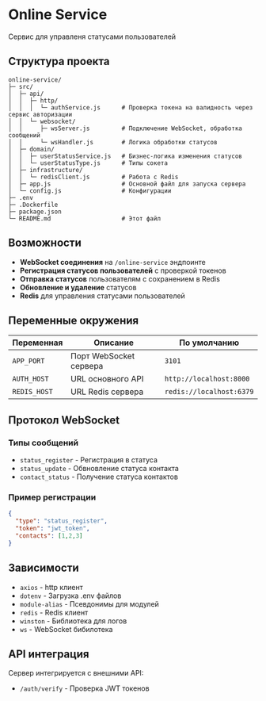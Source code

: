 # Online Service

Сервис для управленя статусами пользователей

## Структура проекта

```
online-service/
├─ src/
│  ├─ api/
│  │  ├─ http/
│  │  │  └─ authService.js      # Проверка токена на валидность через сервис авторизации
│  │  └─ websocket/
│  │     ├─ wsServer.js         # Подключение WebSocket, обработка сообщений
│  │     └─ wsHandler.js        # Логика обработки статусов
│  ├─ domain/
│  │  ├─ userStatusService.js   # Бизнес-логика изменения статусов
│  │  └─ userStatusType.js      # Типы сокета
│  ├─ infrastructure/
│  │  └─ redisClient.js         # Работа с Redis
│  ├─ app.js                    # Основной файл для запуска сервера
│  └─ config.js                 # Конфигурации
├─ .env
├─ .Dockerfile
├─ package.json
└─ README.md                    # Этот файл

```

## Возможности

- **WebSocket соединения** на `/online-service` эндпоинте
- **Регистрация статусов пользователей** с проверкой токенов
- **Отправка статусов** пользователям с сохранением в Redis
- **Обновление и удаление** статусов
- **Redis** для управления статусами пользователей

## Переменные окружения

| Переменная   | Описание               | По умолчанию             |
|--------------|------------------------|--------------------------|
| `APP_PORT`   | Порт WebSocket сервера | `3101`                   |
| `AUTH_HOST`  | URL основного API      | `http://localhost:8000`  |
| `REDIS_HOST` | URL Redis сервера      | `redis://localhost:6379` |

## Протокол WebSocket

### Типы сообщений

- `status_register` - Регистрация в статуса
- `status_update` - Обвновление статуса контакта
- `contact_status` - Получение статуса контактов

### Пример регистрации

```json
{
  "type": "status_register",
  "token": "jwt_token",
  "contacts": [1,2,3]
}
```

## Зависимости

- `axios` - http клиент
- `dotenv` - Загрузка .env файлов
- `module-alias` - Псевдонимы для модулей
- `redis` - Redis клиент
- `winston` - Библиотека для логов
- `ws` - WebSocket бибилотека

## API интеграция

Сервер интегрируется с внешними API:
- `/auth/verify` - Проверка JWT токенов